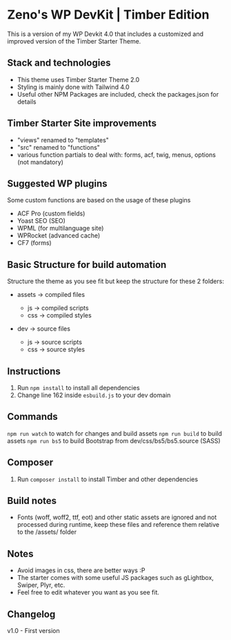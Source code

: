 # Zeno's WP DevKit | Timber Edition
This is a version of my WP Devkit 4.0 that includes a customized and improved version of the Timber Starter Theme.


## Stack and technologies
- This theme uses Timber Starter Theme 2.0
- Styling is mainly done with Tailwind 4.0
- Useful other NPM Packages are included, check the packages.json for details


## Timber Starter Site improvements
- "views" renamed to "templates"
- "src" renamed to "functions"
- various function partials to deal with: forms, acf, twig, menus, options (not mandatory)


## Suggested WP plugins
Some custom functions are based on the usage of these plugins
- ACF Pro (custom fields)
- Yoast SEO (SEO)
- WPML (for multilanguage site)
- WPRocket (advanced cache)
- CF7 (forms)


## Basic Structure for build automation

Structure the theme as you see fit but keep the structure for these 2 folders:

- assets -> compiled files
  - js -> compiled scripts
  - css -> compiled styles

- dev -> source files
  - js -> source scripts
  - css -> source styles


## Instructions

1. Run `npm install` to install all dependencies
2. Change line 162 inside `esbuild.js` to your dev domain


## Commands

`npm run watch` to watch for changes and build assets
`npm run build` to build assets
`npm run bs5` to build Bootstrap from dev/css/bs5/bs5.source (SASS)


## Composer

1. Run `composer install` to install Timber and other dependencies


## Build notes

- Fonts (woff, woff2, ttf, eot) and other static assets are ignored and not processed during runtime, keep these files and reference them relative to the /assets/ folder


## Notes

- Avoid images in css, there are better ways :P
- The starter comes with some useful JS packages such as gLightbox, Swiper, Plyr, etc.
- Feel free to edit whatever you want as you see fit.

## Changelog

v1.0 - First version